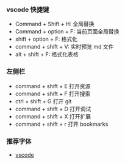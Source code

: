 ### vscode 快捷键

* Command + Shift + H: 全局替换
* Command + option + F: 当前页面全局替换
* shift + option + F: 格式化
* command + shift + V: 实时预览 md 文件
* alt + shift + F: 格式化表格

### 左侧栏

* command + shift + E 打开资源
* command + shift + F 打开搜索
* ctrl + shift + G 打开 git
* command + shift + D 打开调试
* command + shift + X 打开扩展
* command + shift + r 打开 bookmarks

### 推荐字体

* [vscode](https://github.com/sdras/night-owl-vscode-theme)